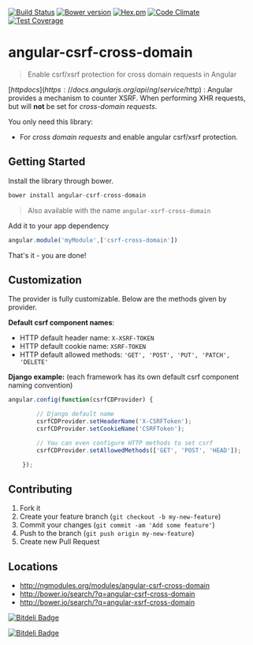 [![Build Status](https://secure.travis-ci.org/pasupulaphani/angular-csrf-cross-domain.png?branch=master)](http://travis-ci.org/pasupulaphani/angular-csrf-cross-domain) [![Bower version](https://badge.fury.io/bo/angular-csrf-cross-domain.svg)](http://badge.fury.io/bo/angular-csrf-cross-domain) [![Hex.pm](http://img.shields.io/hexpm/l/plug.svg)]() [![Code Climate](https://codeclimate.com/github/pasupulaphani/angular-csrf-cross-domain/badges/gpa.svg)](https://codeclimate.com/github/pasupulaphani/angular-csrf-cross-domain) [![Test Coverage](https://codeclimate.com/github/pasupulaphani/angular-csrf-cross-domain/badges/coverage.svg)](https://codeclimate.com/github/pasupulaphani/angular-csrf-cross-domain)

angular-csrf-cross-domain
============
> Enable csrf/xsrf protection for cross domain requests in Angular

[$http docs](https://docs.angularjs.org/api/ng/service/$http) : 
Angular provides a mechanism to counter XSRF. When performing XHR requests, but will **not** be set for *cross-domain requests*.

You only need this library:
* For *cross domain requests* and enable angular csrf/xsrf protection.

Getting Started
-----
Install the library through bower.
```js
bower install angular-csrf-cross-domain
```
>Also available with the name ```angular-xsrf-cross-domain```

Add it to your app dependency
```js
angular.module('myModule',['csrf-cross-domain'])
```

That's it - you are done!

## Customization
The provider is fully customizable. Below are the methods given by provider.

**Default csrf component names**:
- HTTP default header name: ```X-XSRF-TOKEN```
- HTTP default cookie name: ```XSRF-TOKEN```
- HTTP default allowed methods: ```'GET', 'POST', 'PUT', 'PATCH', 'DELETE'```

**Django example:** (each framework has its own default csrf component naming convention)

```js
angular.config(function(csrfCDProvider) {

        // Django default name
        csrfCDProvider.setHeaderName('X-CSRFToken');
        csrfCDProvider.setCookieName('CSRFToken');

        // You can even configure HTTP methods to set csrf
        csrfCDProvider.setAllowedMethods(['GET', 'POST', 'HEAD']);

    });
```

## Contributing

1. Fork it
2. Create your feature branch (`git checkout -b my-new-feature`)
3. Commit your changes (`git commit -am 'Add some feature'`)
4. Push to the branch (`git push origin my-new-feature`)
5. Create new Pull Request

## Locations
- http://ngmodules.org/modules/angular-csrf-cross-domain
- http://bower.io/search/?q=angular-csrf-cross-domain
- http://bower.io/search/?q=angular-xsrf-cross-domain


[![Bitdeli Badge](https://d2weczhvl823v0.cloudfront.net/pasupulaphani/angular-csrf-cross-domain/trend.png)](https://bitdeli.com/free "Bitdeli Badge")



[![Bitdeli Badge](https://d2weczhvl823v0.cloudfront.net/pasupulaphani/angular-csrf-cross-domain/trend.png)](https://bitdeli.com/free "Bitdeli Badge")

